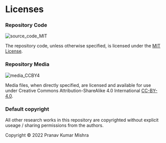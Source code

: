 # Licenses

### Repository Code
<img alt="source_code_MIT" src="https://img.shields.io/endpoint?url=https%3A%2F%2Fraw.githubusercontent.com%2Fpranavmishra90%2Fbadges%2Fmain%2Fone-sided-badge/source_code_MIT.json&color=3e4c75">

The repository code, unless otherwise specified, is licensed under the [MIT License](./MIT-license).


### Repository Media
<img alt="media_CCBY4" src="https://img.shields.io/endpoint?url=https%3A%2F%2Fraw.githubusercontent.com%2Fpranavmishra90%2Fbadges%2Fmain%2Fone-sided-badge/media_CCBY4.json&color=3e4c75">

Media files, when directly specified, are licensed and available for use under Creative Commons Attribution-ShareAlike 4.0 International [CC-BY-4.0](./cc-by-4.0.md).

### Default copyright
All other research works in this repository are copyrighted without explicit useage / sharing permissions from the authors.

Copyright © 2022 Pranav Kumar Mishra